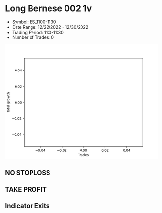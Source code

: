 # Long Bernese 002 1v 
- Symbol: ES_1100-1130
- Date Range: 12/22/2022 - 12/30/2022
- Trading Period: 11:0-11:30
- Number of Trades: 0

![Plot](LongBernese0021vES_1100-1130.png)
## NO STOPLOSS














## TAKE PROFIT











## Indicator Exits

